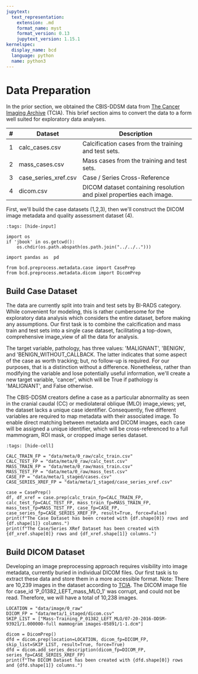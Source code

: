 ```yaml
---
jupytext:
  text_representation:
    extension: .md
    format_name: myst
    format_version: 0.13
    jupytext_version: 1.15.1
kernelspec:
  display_name: bcd
  language: python
  name: python3
---
```

# Data Preparation

In the prior section, we obtained the CBIS-DDSM data from [The Cancer Imaging Archive](https://wiki.cancerimagingarchive.net/pages/image_viewpage.action?pageId=22516629) (TCIA). This brief section aims to convert the data to a form well suited for exploratory data analyses.

| # | Dataset              | Description                                                                  |
| - | -------------------- | ---------------------------------------------------------------------------- |
| 1 | calc_cases.csv       | Calcification cases from the training and test sets.                         |
| 2 | mass_cases.csv       | Mass cases from the training and test sets.                                  |
| 3 | case_series_xref.csv | Case / Series Cross-Reference                                                |
| 4 | dicom.csv            | DICOM dataset containing resolution and pixel properties each image. |

First, we'll build the case datasets (1,2,3), then we'll construct the DICOM image metadata and quality assessment dataset (4).

```{code-cell}
:tags: [hide-input]

import os
if 'jbook' in os.getcwd():
    os.chdir(os.path.abspath(os.path.join("../../..")))

import pandas as  pd

from bcd.preprocess.metadata.case import CasePrep
from bcd.preprocess.metadata.dicom import DicomPrep
```

## Build Case Dataset

The data are currently split into train and test sets by BI-RADS category. While convenient for modeling, this is rather cumbersome for the exploratory data analysis which considers the entire dataset, before making any assumptions. Our first task is to combine the calcification and mass train and test sets into a single case dataset, facilitating a top-down, comprehensive image_view of all the data for analysis.

The target variable, pathology, has three values: 'MALIGNANT', 'BENIGN', and 'BENIGN_WITHOUT_CALLBACK. The latter indicates that some aspect of the case as worth tracking; but, no follow-up is required. For our purposes, that is a distinction without a difference. Nonetheless, rather than modifying the variable and lose potentially useful information, we'll create a new target variable, 'cancer', which will be True if pathology is 'MALIGNANT', and False otherwise.

The CBIS-DDSM creators define a case as a particular abnormality as seen in the cranial caudal (CC) or mediolateral oblique (MLO) image_views; yet, the dataset lacks a unique case identifier. Consequently, five different variables are required to map metadata with their associated image. To enable direct matching between metadata and DICOM images, each case will be assigned a unique identifier, which will be cross-referenced to a full mammogram, ROI mask, or cropped image series dataset.

```{code-cell}
:tags: [hide-cell]

CALC_TRAIN_FP = "data/meta/0_raw/calc_train.csv"
CALC_TEST_FP = "data/meta/0_raw/calc_test.csv"
MASS_TRAIN_FP = "data/meta/0_raw/mass_train.csv"
MASS_TEST_FP = "data/meta/0_raw/mass_test.csv"
CASE_FP = "data/meta/1_staged/cases.csv"
CASE_SERIES_XREF_FP = "data/meta/1_staged/case_series_xref.csv"
```

```{code-cell}
case = CasePrep()
df, df_xref = case.prep(calc_train_fp=CALC_TRAIN_FP, calc_test_fp=CALC_TEST_FP, mass_train_fp=MASS_TRAIN_FP, mass_test_fp=MASS_TEST_FP, case_fp=CASE_FP, case_series_fp=CASE_SERIES_XREF_FP, result=True, force=False)
print(f"The Case Dataset has been created with {df.shape[0]} rows and {df.shape[1]} columns.")
print(f"The Case/Series XRef Dataset has been created with {df_xref.shape[0]} rows and {df_xref.shape[1]} columns.")
```

## Build DICOM Dataset

Developing an image preprocessing approach requires visibility into image metadata, currently buried in individual DICOM files. Our first task is to extract these data and store them in a more accessible format. Note: There are 10,239 images in the dataset according to [TCIA](https://wiki.cancerimagingarchive.net/pages/image_viewpage.action?pageId=22516629#2251662935562334b1e043a3a0512554ef512cad). The DICOM image file for case_id 'P_01382_LEFT_mass_MLO_1' was corrupt, and could not be read. Therefore, we will have a total of 10,238 images.

```{code-cell}
LOCATION = "data/image/0_raw"
DICOM_FP = "data/meta/1_staged/dicom.csv"
SKIP_LIST = ["Mass-Training_P_01382_LEFT_MLO/07-20-2016-DDSM-93921/1.000000-full mammogram images-05891/1-1.dcm"]
```

```{code-cell}
dicom = DicomPrep()
dfd = dicom.prep(location=LOCATION, dicom_fp=DICOM_FP, skip_list=SKIP_LIST, result=True, force=True)
dfd = dicom.add_series_description(dicom_fp=DICOM_FP, series_fp=CASE_SERIES_XREF_FP)
print(f"The DICOM Dataset has been created with {dfd.shape[0]} rows and {dfd.shape[1]} columns.")
```
